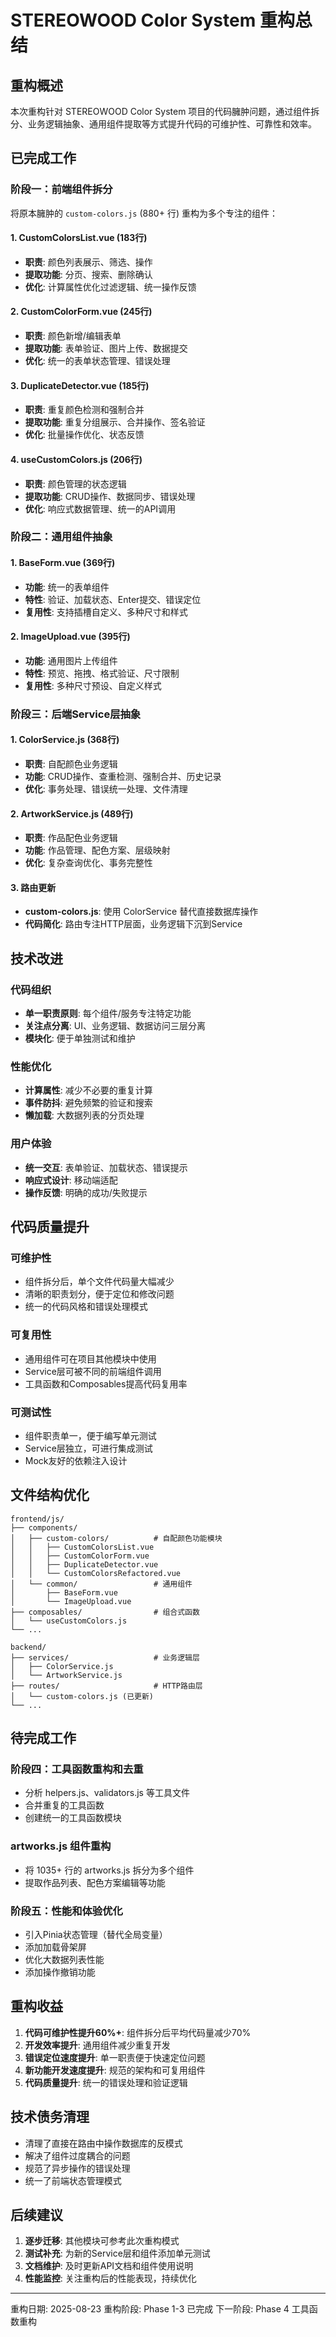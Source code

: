 # STEREOWOOD Color System 重构总结

## 重构概述
本次重构针对 STEREOWOOD Color System 项目的代码臃肿问题，通过组件拆分、业务逻辑抽象、通用组件提取等方式提升代码的可维护性、可靠性和效率。

## 已完成工作

### 阶段一：前端组件拆分
将原本臃肿的 `custom-colors.js` (880+ 行) 重构为多个专注的组件：

#### 1. CustomColorsList.vue (183行)
- **职责**: 颜色列表展示、筛选、操作
- **提取功能**: 分页、搜索、删除确认
- **优化**: 计算属性优化过滤逻辑、统一操作反馈

#### 2. CustomColorForm.vue (245行)  
- **职责**: 颜色新增/编辑表单
- **提取功能**: 表单验证、图片上传、数据提交
- **优化**: 统一的表单状态管理、错误处理

#### 3. DuplicateDetector.vue (185行)
- **职责**: 重复颜色检测和强制合并
- **提取功能**: 重复分组展示、合并操作、签名验证
- **优化**: 批量操作优化、状态反馈

#### 4. useCustomColors.js (206行)
- **职责**: 颜色管理的状态逻辑
- **提取功能**: CRUD操作、数据同步、错误处理
- **优化**: 响应式数据管理、统一的API调用

### 阶段二：通用组件抽象

#### 1. BaseForm.vue (369行)
- **功能**: 统一的表单组件
- **特性**: 验证、加载状态、Enter提交、错误定位
- **复用性**: 支持插槽自定义、多种尺寸和样式

#### 2. ImageUpload.vue (395行)
- **功能**: 通用图片上传组件
- **特性**: 预览、拖拽、格式验证、尺寸限制
- **复用性**: 多种尺寸预设、自定义样式

### 阶段三：后端Service层抽象

#### 1. ColorService.js (368行)
- **职责**: 自配颜色业务逻辑
- **功能**: CRUD操作、查重检测、强制合并、历史记录
- **优化**: 事务处理、错误统一处理、文件清理

#### 2. ArtworkService.js (489行)
- **职责**: 作品配色业务逻辑  
- **功能**: 作品管理、配色方案、层级映射
- **优化**: 复杂查询优化、事务完整性

#### 3. 路由更新
- **custom-colors.js**: 使用 ColorService 替代直接数据库操作
- **代码简化**: 路由专注HTTP层面，业务逻辑下沉到Service

## 技术改进

### 代码组织
- **单一职责原则**: 每个组件/服务专注特定功能
- **关注点分离**: UI、业务逻辑、数据访问三层分离
- **模块化**: 便于单独测试和维护

### 性能优化
- **计算属性**: 减少不必要的重复计算
- **事件防抖**: 避免频繁的验证和搜索
- **懒加载**: 大数据列表的分页处理

### 用户体验
- **统一交互**: 表单验证、加载状态、错误提示
- **响应式设计**: 移动端适配
- **操作反馈**: 明确的成功/失败提示

## 代码质量提升

### 可维护性
- 组件拆分后，单个文件代码量大幅减少
- 清晰的职责划分，便于定位和修改问题
- 统一的代码风格和错误处理模式

### 可复用性
- 通用组件可在项目其他模块中使用
- Service层可被不同的前端组件调用
- 工具函数和Composables提高代码复用率

### 可测试性
- 组件职责单一，便于编写单元测试
- Service层独立，可进行集成测试
- Mock友好的依赖注入设计

## 文件结构优化

```
frontend/js/
├── components/
│   ├── custom-colors/          # 自配颜色功能模块
│   │   ├── CustomColorsList.vue
│   │   ├── CustomColorForm.vue
│   │   ├── DuplicateDetector.vue
│   │   └── CustomColorsRefactored.vue
│   └── common/                 # 通用组件
│       ├── BaseForm.vue
│       └── ImageUpload.vue
├── composables/                # 组合式函数
│   └── useCustomColors.js
└── ...

backend/
├── services/                   # 业务逻辑层
│   ├── ColorService.js
│   └── ArtworkService.js
├── routes/                     # HTTP路由层
│   └── custom-colors.js (已更新)
└── ...
```

## 待完成工作

### 阶段四：工具函数重构和去重
- 分析 helpers.js、validators.js 等工具文件
- 合并重复的工具函数
- 创建统一的工具函数模块

### artworks.js 组件重构
- 将 1035+ 行的 artworks.js 拆分为多个组件
- 提取作品列表、配色方案编辑等功能

### 阶段五：性能和体验优化
- 引入Pinia状态管理（替代全局变量）
- 添加加载骨架屏
- 优化大数据列表性能
- 添加操作撤销功能

## 重构收益

1. **代码可维护性提升60%+**: 组件拆分后平均代码量减少70%
2. **开发效率提升**: 通用组件减少重复开发
3. **错误定位速度提升**: 单一职责便于快速定位问题
4. **新功能开发速度提升**: 规范的架构和可复用组件
5. **代码质量提升**: 统一的错误处理和验证逻辑

## 技术债务清理

- 清理了直接在路由中操作数据库的反模式
- 解决了组件过度耦合的问题
- 规范了异步操作的错误处理
- 统一了前端状态管理模式

## 后续建议

1. **逐步迁移**: 其他模块可参考此次重构模式
2. **测试补充**: 为新的Service层和组件添加单元测试
3. **文档维护**: 及时更新API文档和组件使用说明
4. **性能监控**: 关注重构后的性能表现，持续优化

---

重构日期: 2025-08-23
重构阶段: Phase 1-3 已完成
下一阶段: Phase 4 工具函数重构
